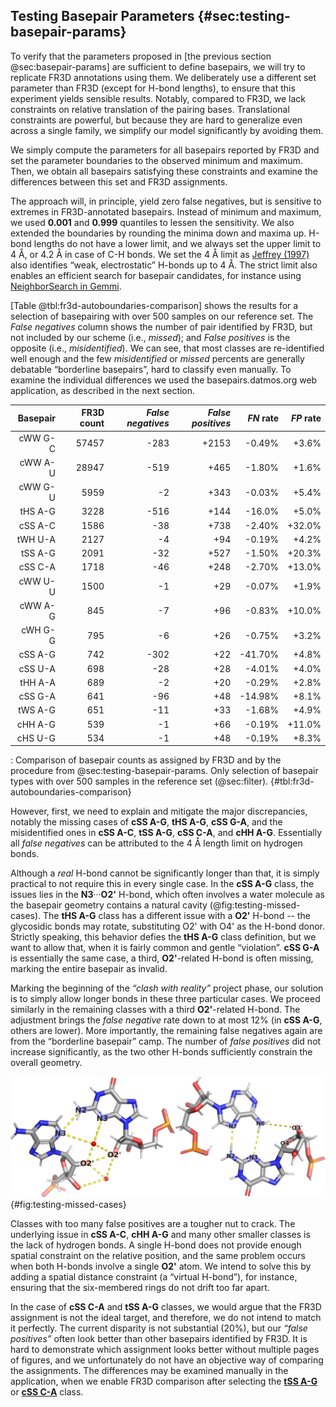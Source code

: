## Testing Basepair Parameters {#sec:testing-basepair-params}

To verify that the parameters proposed in [the previous section @sec:basepair-params] are sufficient to define basepairs, we will try to replicate FR3D annotations using them.
We deliberately use a different set parameter than FR3D (except for H-bond lengths), to ensure that this experiment yields sensible results.
Notably, compared to FR3D, we lack constraints on relative translation of the pairing bases.
Translational constraints are powerful, but because they are hard to generalize even across a single family, we simplify our model significantly by avoiding them.

We simply compute the parameters for all basepairs reported by FR3D and set the parameter boundaries to the observed minimum and maximum.
Then, we obtain all basepairs satisfying these constraints and examine the differences between this set and FR3D assignments.

The approach will, in principle, yield zero false negatives, but is sensitive to extremes in FR3D-annotated basepairs.
Instead of minimum and maximum, we used **0.001** and **0.999** quantiles to lessen the sensitivity.
We also extended the boundaries by rounding the minima down and maxima up.
H-bond lengths do not have a lower limit, and we always set the upper limit to 4 Å, or 4.2 Å in case of C-H bonds.
We set the 4 Å limit as [Jeffrey (1997)](https://archive.org/details/introductiontohy0000jeff) also identifies “weak, electrostatic” H-bonds up to 4 Å.
The strict limit also enables an efficient search for basepair candidates, for instance using [NeighborSearch in Gemmi](https://gemmi.readthedocs.io/en/latest/analysis.html).

[Table @tbl:fr3d-autoboundaries-comparison] shows the results for a selection of basepairing with over 500 samples on our reference set.
The _False negatives_ column shows the number of pair identified by FR3D, but not included by our scheme (i.e., _missed_); and _False positives_ is the opposite (i.e., _misidentified_).
We can see, that most classes are re-identified well enough and the few _misidentified_ or _missed_ percents are generally debatable “borderline basepairs”, hard to classify even manually.
To examine the individual differences we used the basepairs.datmos.org web application, as described in the next section.
<!--

The terms _false negative_ and _false positive_ are an overstatement, as we do not have a ground truth.

TODO: missing from FR3D / only in FR3D, not in FR3D / newly assigned

-->

<!--
family	bases	count_all	count_baseline	count_target	count_dropped	count_added	family_id	diff	diff_percent_p	diff_percent_n
cww	G-C	59610	57457	59327	283	2153	1	-283 +2153	-0.49%	+3.6%
cww	A-U	29412	28947	28893	519	465	1	-519 +465	-1.8%	+1.6%
cww	G-U	6302	5959	6300	2	343	1	-2 +343	-0.034%	+5.4%
ths	A-G	3372	3228	2856	516	144	10	-516 +144	-16.0%	+5.0%
css	A-C	2324	1586	2286	38	738	11	-38 +738	-2.4%	+32.0%
twh	U-A	2221	2127	2217	4	94	4	-4 +94	-0.19%	+4.2%
tss	A-G	2091	2091	2586	53	527	12	-32 +527	-1.5%	+20.3%
css	C-A	1966	1718	1920	46	248	11	-46 +248	-2.7%	+13.0%
cww	U-U	1529	1500	1528	1	29	1	-1 +29	-0.067%	+1.9%
cww	A-G	941	845	934	7	96	1	-7 +96	-0.83%	+10.0%
cwh	G-G	821	795	815	6	26	3	-6 +26	-0.75%	+3.2%
css	A-G	764	742	462	302	22	11	-302 +22	-41.0%	+4.8%
css	U-A	726	698	698	28	28	11	-28 +28	-4.0%	+4.0%
thh	A-A	709	689	707	2	20	8	-2 +20	-0.29%	+2.8%
css	G-A	689	641	593	96	48	11	-96 +48	-15.0%	+8.1%
tws	A-G	684	651	673	11	33	6	-11 +33	-1.7%	+4.9%
chh	A-G	605	539	604	1	66	7	-1 +66	-0.19%	+11.0%
chs	U-G	582	534	581	1	48	9	-1 +48	-0.19%	+8.3%
-->
|Basepair | FR3D count | _False negatives_ | _False positives_ | _FN_ rate | _FP_ rate |
|-------:|---------:|--------:|--------:|------:|------:|
| cWW G-C | 57457 | -283 | +2153 | -0.49%  | +3.6%  |
| cWW A-U | 28947 | -519 | +465  | -1.80%  | +1.6%  |
| cWW G-U | 5959  | -2   | +343  | -0.03%  | +5.4%  |
| tHS A-G | 3228  | -516 | +144  | -16.0%  | +5.0%  |
| cSS A-C | 1586  | -38  | +738  | -2.40%  | +32.0% |
| tWH U-A | 2127  | -4   | +94   | -0.19%  | +4.2%  |
| tSS A-G | 2091  | -32  | +527  | -1.50%  | +20.3% |
| cSS C-A | 1718  | -46  | +248  | -2.70%  | +13.0% |
| cWW U-U | 1500  | -1   | +29   | -0.07%  | +1.9%  |
| cWW A-G | 845   | -7   | +96   | -0.83%  | +10.0% |
| cWH G-G | 795   | -6   | +26   | -0.75%  | +3.2%  |
| cSS A-G | 742   | -302 | +22   | -41.70% | +4.8%  |
| cSS U-A | 698   | -28  | +28   | -4.01%  | +4.0%  |
| tHH A-A | 689   | -2   | +20   | -0.29%  | +2.8%  |
| cSS G-A | 641   | -96  | +48   | -14.98% | +8.1%  |
| tWS A-G | 651   | -11  | +33   | -1.68%  | +4.9%  |
| cHH A-G | 539   | -1   | +66   | -0.19%  | +11.0% |
| cHS U-G | 534   | -1   | +48   | -0.19%  | +8.3%  |

: Comparison of basepair counts as assigned by FR3D and by the procedure from @sec:testing-basepair-params. Only selection of basepair types with over 500 samples in the reference set (@sec:filter). {#tbl:fr3d-autoboundaries-comparison}

However, first, we need to explain and mitigate the major discrepancies, notably the missing cases of **cSS A-G**, **tHS A-G**, **cSS G-A**, and the misidentified ones in **cSS A-C**, **tSS A-G**, **cSS C-A**, and **cHH A-G**.<!-- maybe also cWW A-G -->
Essentially all _false negatives_ can be attributed to the 4 Å length limit on hydrogen bonds.
<!-- cite https://biomodel.uah.es/en/water/hbonds.htm? -->
Although a _real_ H-bond cannot be significantly longer than that, it is simply practical to not require this in every single case.
In the **cSS A-G** class, the issues lies in the **N3**···**O2'** H-bond, which often involves a water molecule as the basepair geometry contains a natural cavity (@fig:testing-missed-cases).
The **tHS A-G** class has a different issue with a **O2'** H-bond -- the glycosidic bonds may rotate, substituting O2' with O4' as the H-bond donor.
Strictly speaking, this behavior defies the **tHS A-G** class definition, but we want to allow that, when it is fairly common and gentle “violation”.
**cSS G-A** is essentially the same case, a third, **O2'**-related H-bond is often missing, marking the entire basepair as invalid.

Marking the beginning of the _“clash with reality”_ project phase, our solution is to simply allow longer bonds in these three particular cases.
We proceed similarly in the remaining classes with a third **O2'**-related H-bond.
The adjustment brings the _false negative_ rate down to at most 12% (in **cSS A-G**, others are lower).
More importantly, the remaining false negatives again are from the “borderline basepair” camp.
The number of _false positives_ did not increase significantly, as the two other H-bonds sufficiently constrain the overall geometry.

![**cSS A-G** (left, 3cpw 0-1259:0-1074) and **tHS A-G** (right, 3ccm 0-1606:0-1589) basepairs: In both cases, insisting on presence of the **O2'** related H-bond is too limiting. We thus lift the length limit on a few specific H-bonds.](../img/testing-missed-cases.svg){#fig:testing-missed-cases}

Classes with too many false positives are a tougher nut to crack.
The underlying issue in **cSS A-C**, **cHH A-G** and many other smaller classes is the lack of hydrogen bonds.
A single H-bond does not provide enough spatial constraint on the relative position, and the same problem occurs when both H-bonds involve a single **O2'** atom.
We intend to solve this by adding a spatial distance constraint (a “virtual H-bond”), for instance, ensuring that the six-membered rings do not drift too far apart.

In the case of **cSS C-A** and **tSS A-G** classes, we would argue that the FR3D assignment is not the ideal target, and therefore, we do not intend to match it perfectly.
The current disparity is not substantial (20%), but our _“false positives”_ often look better than other basepairs identified by FR3D.
It is hard to demonstrate which assignment looks better without multiple pages of figures, and we unfortunately do not have an objective way of comparing the assignments.
The differences may be examined manually in the application, when we enable FR3D comparison after selecting the [**tSS A-G**](https://basepairs.datmos.org/#tSs-A-G/ds=allcontacts-boundaries-f&baseline_ds=fr3d-f) or [**cSS C-A**](https://basepairs.datmos.org/#cSs-C-A/ds=allcontacts-boundaries-f&baseline_ds=fr3d-f) class.

<!-- but figure TODO shows a single example of a _"good false positive"_ and one example of a _"good false negative"_. -->
